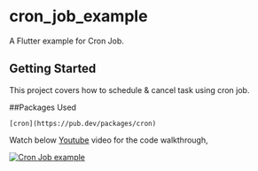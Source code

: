 # cron_job_example

A Flutter example for Cron Job.

## Getting Started

This project covers how to schedule & cancel task using cron job.


##Packages Used

	[cron](https://pub.dev/packages/cron)
	

Watch below [Youtube](https://www.youtube.com/watch?v=5h6NI4SuBvY) video for the code walkthrough,

[![Cron Job example](https://img.youtube.com/vi/5h6NI4SuBvY/0.jpg)](https://www.youtube.com/watch?v=5h6NI4SuBvY)
